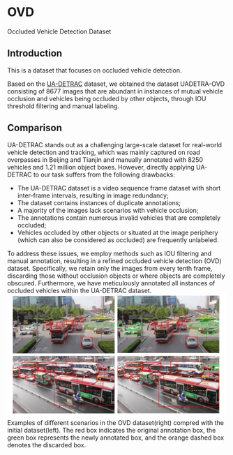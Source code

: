 # OVD
Occluded Vehicle Detection Dataset
## Introduction
This is a dataset that focuses on occluded vehicle detection.

Based on the [UA-DETRAC](https://detrac-db.rit.albany.edu/) dataset, we obtained the dataset UADETRA-OVD consisting of 8677 images that are abundant in instances of mutual vehicle occlusion and vehicles being occluded by other objects, through IOU threshold filtering and manual labeling.

## Comparison
UA-DETRAC stands out as a challenging large-scale dataset for real-world vehicle detection and tracking, which was mainly captured on road overpasses in Beijing and Tianjin and manually annotated with 8250 vehicles and 1.21 million object boxes. However, directly applying UA-DETRAC to our task suffers from the following drawbacks: 
-  The UA-DETRAC dataset is a video sequence frame dataset with short inter-frame intervals, resulting in image redundancy;
-  The dataset contains instances of duplicate annotations; 
-  A majority of the images lack scenarios with vehicle occlusion;
-  The annotations contain numerous invalid vehicles that are completely occluded;
-  Vehicles occluded by other objects or situated at the image periphery (which can also be considered as occluded) are frequently unlabeled.
  
To address these issues, we employ methods such as IOU filtering and manual annotation, resulting in a refined occluded vehicle detection (OVD) dataset. Specifically, we retain only the images from every tenth frame, discarding those without occlusion objects or where objects are completely obscured. Furthermore, we have meticulously annotated all instances of occluded vehicles within the UA-DETRAC dataset.
![image](https://github.com/LittleGrey-hjp/OVD/blob/main/example%20of%20dataset.png)
 Examples of different scenarios in the OVD dataset(right) compred with the initial dataset(left).  The red box indicates the original annotation box, the green box represents the newly annotated box, and the orange dashed box denotes the discarded box.
